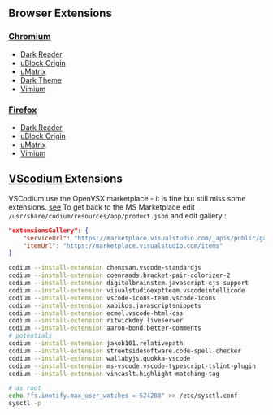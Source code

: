 ## Browser Extensions

### [Chromium](https://www.chromium.org/developers/how-tos/get-the-code)

- [Dark Reader](https://chrome.google.com/webstore/detail/dark-reader/eimadpbcbfnmbkopoojfekhnkhdbieeh)
- [uBlock Origin](https://chrome.google.com/webstore/detail/ublock-origin/cjpalhdlnbpafiamejdnhcphjbkeiagm?hl=fr)
- [uMatrix](https://chrome.google.com/webstore/detail/umatrix/ogfcmafjalglgifnmanfmnieipoejdcf?hl=fr)
- [Dark Theme](https://chrome.google.com/webstore/detail/material-simple-dark-grey/ookepigabmicjpgfnmncjiplegcacdbm)
- [Vimium](https://chrome.google.com/webstore/detail/vimium/dbepggeogbaibhgnhhndojpepiihcmeb?hl=en-US)

### [Firefox](https://www.mozilla.org/fr/firefox/all/)

- [Dark Reader](https://addons.mozilla.org/fr/firefox/addon/darkreader/)
- [uBlock Origin](https://addons.mozilla.org/fr/firefox/addon/ublock-origin)
- [uMatrix](https://addons.mozilla.org/en-US/firefox/addon/umatrix/)
- [Vimium](https://addons.mozilla.org/en-US/firefox/addon/vimium-ff/?src=search)

## [VScodium ](https://github.com/VSCodium/vscodium) Extensions

VSCodium use the OpenVSX marketplace - it is fine but still miss some extensions. [see](https://github.com/VSCodium/vscodium/blob/master/DOCS.md#extensions-marketplace)
To get back to the MS Marketplace edit `/usr/share/codium/resources/app/product.json` and edit gallery :

```json
"extensionsGallery": {
    "serviceUrl": "https://marketplace.visualstudio.com/_apis/public/gallery",
    "itemUrl": "https://marketplace.visualstudio.com/items"
}
```

```bash
codium --install-extension chenxsan.vscode-standardjs
codium --install-extension coenraads.bracket-pair-colorizer-2
codium --install-extension digitalbrainstem.javascript-ejs-support
codium --install-extension visualstudioexptteam.vscodeintellicode
codium --install-extension vscode-icons-team.vscode-icons
codium --install-extension xabikos.javascriptsnippets
codium --install-extension ecmel.vscode-html-css
codium --install-extension ritwickdey.liveserver
codium --install-extension aaron-bond.better-comments
# potentials
codium --install-extension jakob101.relativepath
codium --install-extension streetsidesoftware.code-spell-checker
codium --install-extension wallabyjs.quokka-vscode
codium --install-extension ms-vscode.vscode-typescript-tslint-plugin
codium --install-extension vincaslt.highlight-matching-tag

# as root
echo "fs.inotify.max_user_watches = 524288" >> /etc/sysctl.conf
sysctl -p
```

